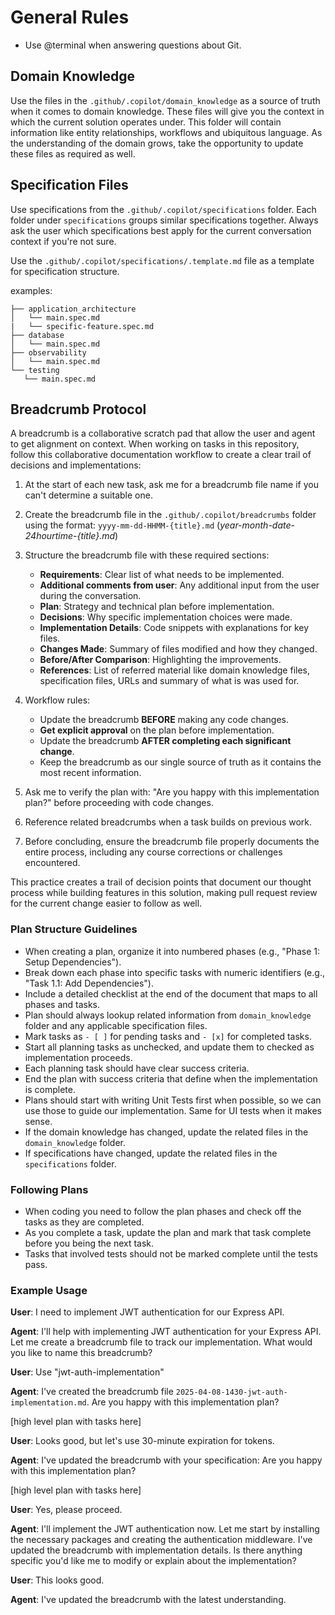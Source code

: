# General Rules

- Use @terminal when answering questions about Git.

## Domain Knowledge

Use the files in the `.github/.copilot/domain_knowledge` as a source of truth when it comes to domain knowledge. These files will give you the context in which the current solution operates under. This folder will contain information like entity relationships, workflows and ubiquitous language. As the understanding of the domain grows, take the opportunity to update these files as required as well.

## Specification Files

Use specifications from the `.github/.copilot/specifications` folder. Each folder under `specifications` groups similar specifications together. Always ask the user which specifications best apply for the current conversation context if you're not sure.

Use the `.github/.copilot/specifications/.template.md` file as a template for specification structure.

   examples: 
   ```text
   ├── application_architecture
   │   └── main.spec.md
   |   └── specific-feature.spec.md
   ├── database
   │   └── main.spec.md
   ├── observability
   │   └── main.spec.md
   └── testing
      └── main.spec.md
   ```

## Breadcrumb Protocol

A breadcrumb is a collaborative scratch pad that allow the user and agent to get alignment on context. When working on tasks in this repository, follow this collaborative documentation workflow to create a clear trail of decisions and implementations:

1. At the start of each new task, ask me for a breadcrumb file name if you can't determine a suitable one.

2. Create the breadcrumb file in the `.github/.copilot/breadcrumbs` folder using the format: `yyyy-mm-dd-HHMM-{title}.md` (*year-month-date-24hourtime-{title}.md*)

3. Structure the breadcrumb file with these required sections:
   - **Requirements**: Clear list of what needs to be implemented.
   - **Additional comments from user**: Any additional input from the user during the conversation.
   - **Plan**: Strategy and technical plan before implementation.
   - **Decisions**: Why specific implementation choices were made.
   - **Implementation Details**: Code snippets with explanations for key files.
   - **Changes Made**: Summary of files modified and how they changed.
   - **Before/After Comparison**: Highlighting the improvements.
   - **References**: List of referred material like domain knowledge files, specification files, URLs and summary of what is was used for.

4. Workflow rules:
   - Update the breadcrumb **BEFORE** making any code changes.
   - **Get explicit approval** on the plan before implementation.
   - Update the breadcrumb **AFTER completing each significant change**.
   - Keep the breadcrumb as our single source of truth as it contains the most recent information.

5. Ask me to verify the plan with: "Are you happy with this implementation plan?" before proceeding with code changes.

6. Reference related breadcrumbs when a task builds on previous work.

7. Before concluding, ensure the breadcrumb file properly documents the entire process, including any course corrections or challenges encountered.

This practice creates a trail of decision points that document our thought process while building features in this solution, making pull request review for the current change easier to follow as well.

### Plan Structure Guidelines
- When creating a plan, organize it into numbered phases (e.g., "Phase 1: Setup Dependencies").
- Break down each phase into specific tasks with numeric identifiers (e.g., "Task 1.1: Add Dependencies").
- Include a detailed checklist at the end of the document that maps to all phases and tasks.
- Plan should always lookup related information from `domain_knowledge` folder and any applicable specification files.
- Mark tasks as `- [ ]` for pending tasks and `- [x]` for completed tasks.
- Start all planning tasks as unchecked, and update them to checked as implementation proceeds.
- Each planning task should have clear success criteria.
- End the plan with success criteria that define when the implementation is complete.
- Plans should start with writing Unit Tests first when possible, so we can use those to guide our implementation. Same for UI tests when it makes sense.
- If the domain knowledge has changed, update the related files in the `domain_knowledge` folder.
- If specifications have changed, update the related files in the `specifications` folder.

### Following Plans
- When coding you need to follow the plan phases and check off the tasks as they are completed.  
- As you complete a task, update the plan and mark that task complete before you being the next task. 
- Tasks that involved tests should not be marked complete until the tests pass. 

### Example Usage

**User**: I need to implement JWT authentication for our Express API.

**Agent**: I'll help with implementing JWT authentication for your Express API. Let me create a breadcrumb file to track our implementation. What would you like to name this breadcrumb?

**User**: Use "jwt-auth-implementation"

**Agent**: I've created the breadcrumb file `2025-04-08-1430-jwt-auth-implementation.md`. Are you happy with this implementation plan?

[high level plan with tasks here]

**User**: Looks good, but let's use 30-minute expiration for tokens.

**Agent**: I've updated the breadcrumb with your specification: Are you happy with this implementation plan?

[high level plan with tasks here]

**User**: Yes, please proceed.

**Agent**: I'll implement the JWT authentication now. Let me start by installing the necessary packages and creating the authentication middleware. I've updated the breadcrumb with implementation details. Is there anything specific you'd like me to modify or explain about the implementation?

**User**: This looks good.

**Agent**: I've updated the breadcrumb with the latest understanding.